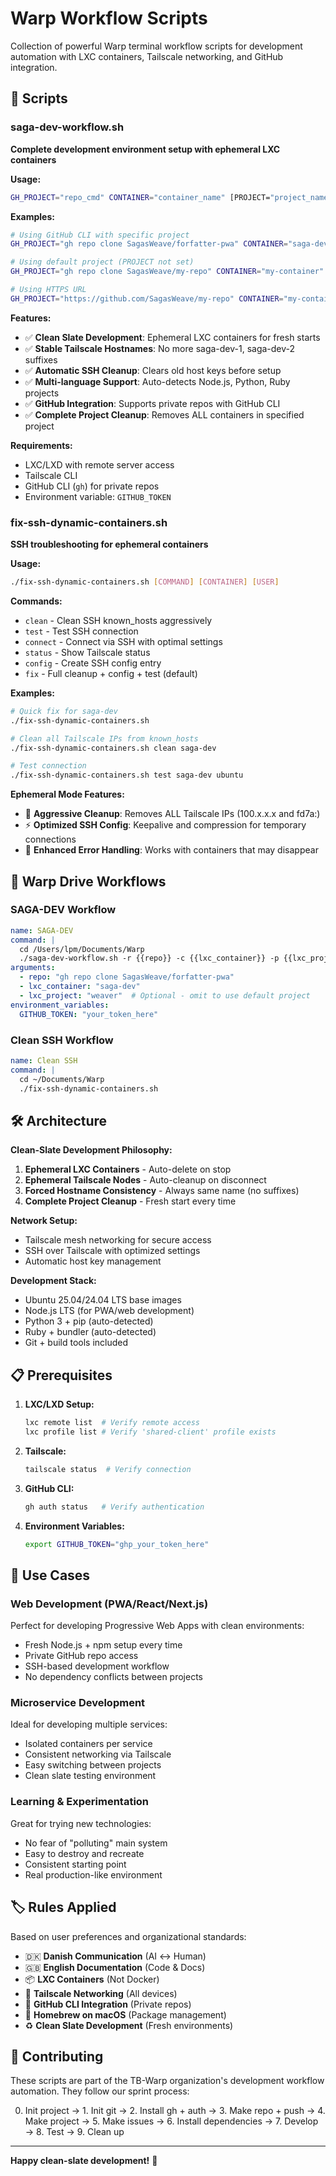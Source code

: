# Warp Workflow Scripts

Collection of powerful Warp terminal workflow scripts for development automation with LXC containers, Tailscale networking, and GitHub integration.

## 🚀 Scripts

### saga-dev-workflow.sh
**Complete development environment setup with ephemeral LXC containers**

**Usage:**
```bash
GH_PROJECT="repo_cmd" CONTAINER="container_name" [PROJECT="project_name"] ./saga-dev-workflow.sh
```

**Examples:**
```bash
# Using GitHub CLI with specific project
GH_PROJECT="gh repo clone SagasWeave/forfatter-pwa" CONTAINER="saga-dev" PROJECT="weave" ./saga-dev-workflow.sh

# Using default project (PROJECT not set)
GH_PROJECT="gh repo clone SagasWeave/my-repo" CONTAINER="my-container" ./saga-dev-workflow.sh

# Using HTTPS URL
GH_PROJECT="https://github.com/SagasWeave/my-repo" CONTAINER="my-container" PROJECT="my-project" ./saga-dev-workflow.sh
```

**Features:**
- ✅ **Clean Slate Development**: Ephemeral LXC containers for fresh starts
- ✅ **Stable Tailscale Hostnames**: No more saga-dev-1, saga-dev-2 suffixes
- ✅ **Automatic SSH Cleanup**: Clears old host keys before setup
- ✅ **Multi-language Support**: Auto-detects Node.js, Python, Ruby projects
- ✅ **GitHub Integration**: Supports private repos with GitHub CLI
- ✅ **Complete Project Cleanup**: Removes ALL containers in specified project

**Requirements:**
- LXC/LXD with remote server access
- Tailscale CLI
- GitHub CLI (`gh`) for private repos
- Environment variable: `GITHUB_TOKEN`

### fix-ssh-dynamic-containers.sh
**SSH troubleshooting for ephemeral containers**

**Usage:**
```bash
./fix-ssh-dynamic-containers.sh [COMMAND] [CONTAINER] [USER]
```

**Commands:**
- `clean` - Clean SSH known_hosts aggressively
- `test` - Test SSH connection
- `connect` - Connect via SSH with optimal settings
- `status` - Show Tailscale status
- `config` - Create SSH config entry
- `fix` - Full cleanup + config + test (default)

**Examples:**
```bash
# Quick fix for saga-dev
./fix-ssh-dynamic-containers.sh

# Clean all Tailscale IPs from known_hosts
./fix-ssh-dynamic-containers.sh clean saga-dev

# Test connection
./fix-ssh-dynamic-containers.sh test saga-dev ubuntu
```

**Ephemeral Mode Features:**
- 🧹 **Aggressive Cleanup**: Removes ALL Tailscale IPs (100.x.x.x and fd7a:)
- ⚡ **Optimized SSH Config**: Keepalive and compression for temporary connections
- 🔄 **Enhanced Error Handling**: Works with containers that may disappear

## 🎯 Warp Drive Workflows

### SAGA-DEV Workflow
```yaml
name: SAGA-DEV
command: |
  cd /Users/lpm/Documents/Warp
  ./saga-dev-workflow.sh -r {{repo}} -c {{lxc_container}} -p {{lxc_project}}
arguments:
  - repo: "gh repo clone SagasWeave/forfatter-pwa"
  - lxc_container: "saga-dev"  
  - lxc_project: "weaver"  # Optional - omit to use default project
environment_variables:
  GITHUB_TOKEN: "your_token_here"
```

### Clean SSH Workflow
```yaml
name: Clean SSH
command: |
  cd ~/Documents/Warp
  ./fix-ssh-dynamic-containers.sh
```

## 🛠 Architecture

**Clean-Slate Development Philosophy:**
1. **Ephemeral LXC Containers** - Auto-delete on stop
2. **Ephemeral Tailscale Nodes** - Auto-cleanup on disconnect
3. **Forced Hostname Consistency** - Always same name (no suffixes)
4. **Complete Project Cleanup** - Fresh start every time

**Network Setup:**
- Tailscale mesh networking for secure access
- SSH over Tailscale with optimized settings
- Automatic host key management

**Development Stack:**
- Ubuntu 25.04/24.04 LTS base images
- Node.js LTS (for PWA/web development)
- Python 3 + pip (auto-detected)
- Ruby + bundler (auto-detected)
- Git + build tools included

## 📋 Prerequisites

1. **LXC/LXD Setup:**
   ```bash
   lxc remote list  # Verify remote access
   lxc profile list # Verify 'shared-client' profile exists
   ```

2. **Tailscale:**
   ```bash
   tailscale status  # Verify connection
   ```

3. **GitHub CLI:**
   ```bash
   gh auth status   # Verify authentication
   ```

4. **Environment Variables:**
   ```bash
   export GITHUB_TOKEN="ghp_your_token_here"
   ```

## 🎨 Use Cases

### Web Development (PWA/React/Next.js)
Perfect for developing Progressive Web Apps with clean environments:
- Fresh Node.js + npm setup every time
- Private GitHub repo access
- SSH-based development workflow
- No dependency conflicts between projects

### Microservice Development
Ideal for developing multiple services:
- Isolated containers per service
- Consistent networking via Tailscale
- Easy switching between projects
- Clean slate testing environment

### Learning & Experimentation
Great for trying new technologies:
- No fear of "polluting" main system
- Easy to destroy and recreate
- Consistent starting point
- Real production-like environment

## 🏷 Rules Applied

Based on user preferences and organizational standards:
- 🇩🇰 **Danish Communication** (AI ↔ Human)
- 🇬🇧 **English Documentation** (Code & Docs)
- 📦 **LXC Containers** (Not Docker)
- 🔗 **Tailscale Networking** (All devices)
- 🐙 **GitHub CLI Integration** (Private repos)
- 🍺 **Homebrew on macOS** (Package management)
- ♻️ **Clean Slate Development** (Fresh environments)

## 🤝 Contributing

These scripts are part of the TB-Warp organization's development workflow automation. They follow our sprint process:

0. Init project → 1. Init git → 2. Install gh + auth → 3. Make repo + push → 4. Make project → 5. Make issues → 6. Install dependencies → 7. Develop → 8. Test → 9. Clean up

---

**Happy clean-slate development!** 🚀
